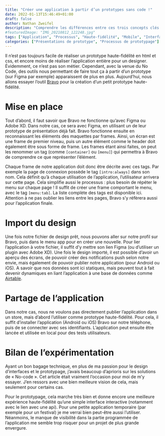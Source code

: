 ```yaml
---
title: "Créer une application à partir d’un prototypes sans code !"
date: 2022-01-13T15:46:49+01:00
draft: false
author: Nathan Zweifel
description: "Comprendre les différences entre ces trois concepts clés."
#featuredImage: "IMG_20210812_122248.jpg"
tags: ["Application", "Processus", "Haute-fidélité", "Mobile", "Interface"]
categories: ["Présentations de prototype", "Processus de prototypage"]
---
```


Il n’est pas toujours facile de réaliser un prototype haute-fidélité en html et css, et encore moins de réaliser l’application entière pour un designer. Évidemment, ce n’est pas son métier. Cependant, avec la venue du No Code, des outils nous permettant de faire tout ça à partir d’un prototype (sur Figma par exemple) apparaissent de plus en plus. Aujourd’hui, nous allons essayer l’outil [Bravo](https://www.bravostudio.app/) pour la création d’un petit prototype haute-fidélité.

# Mise en place
Tout d’abord, il faut savoir que Bravo ne fonctionne qu’avec Figma ou Adobe XD. Dans notre cas, ce sera avec Figma, en utilisant un de leur prototype de présentation déjà fait. 
Bravo fonctionne ensuite en reconnaissant les éléments des maquettes par frames. Ainsi, un écran est une frame de premier niveau, puis un autre élément comme le header doit également être sous forme de frame. Les frames étant ainsi faites, on peut les renommer un tag (comme `[container]` ou `[menu]`) qui permettra à Bravo de comprendre ce que représenter l’élément.

Chaque frame de notre application doit donc être décrite avec ces tags. Par exemple la page de connexion possède le tag `[intro:always]` dans son nom. Cela définit qu’à chaque utilisation de l’application, l’utilisateur arrivera sur cette page. Cela simplifie aussi le processus : plus besoin de répéter le menu sur chaque page ! Il suffit de créer une frame comportant le menu, avec le tag `[menu:tab]`. La liste complète des tags est disponible ici. Attention à ne pas oublier les liens entre les pages, Bravo s’y réfèrera aussi pour l’application finale.
# Import du design
Une fois notre fichier de design prêt, nous pouvons aller sur notre profil sur Bravo, puis dans le menu app pour en créer une nouvelle. Pour lier l’application à votre fichier, il suffit d’y mettre son lien Figma (ou d’utiliser un plugin avec Adobe XD). Une fois le design importé, il est possible d’avoir un aperçu des écrans, de pouvoir créer des notifications push selon notre envie, mais également de pouvoir publier notre application (pour Android ou iOS). A savoir que nos données sont ici statiques, mais peuvent tout à fait devenir dynamiques en liant l’application à une base de données comme [Airtable](https://www.airtable.com/).
# Partage de l’application
Dans notre cas, nous ne voulons pas directement publier l’application dans un store, mais d’abord l’utiliser comme prototype haute-fidélité. Pour cela, il suffit d’installer l’application (Android ou iOS) Bravo sur notre téléphone, puis de se connecter avec ses identifiants. L’application peut ensuite être lancée et utilisée en local pour des tests utilisateurs.
# Bilan de l’expérimentation
Ayant un bon bagage technique, en plus de ma passion pour le design d’interfaces et le prototypage, j’avais beaucoup d’aprioris sur les solutions de « No-code ». Cet article était vraiment l’occasion pour moi de m’y essayer. J’en ressors avec une bien meilleure vision de cela, mais seulement pour certains cas. 

Pour le prototypage, cela marche très bien et donne encore une meilleure expérience haute-fidélité qu’une simple interface interactive (notamment avec le lien avec une api). Pour une petite application temporaire (par exemple pour un festival) je me verrai bien peut-être aussi l’utiliser. Néanmoins, le manque de visibilité dans la partie programmée de l’application me semble trop risquer pour un projet de plus grande envergure.

